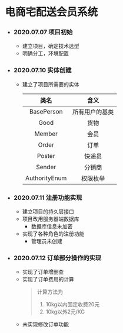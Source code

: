 # 电商宅配送会员系统

- ###  2020.07.07 项目初始
  - 建立项目，确定技术选型
  - 明确分工，环境配置
- ### 2020.07.10 实体创建
  - 建立了项目所需要的实体<br>
  
    | 类名 | 含义 |
    | :----: | :----: |
    | BasePerson | 所有用户的基类 |
    | Good | 货物 |
    | Member | 会员 |
    | Order | 订单 |
    | Poster | 快递员 |
    | Sender | 分销商 |
    | AuthorityEnum | 权限枚举 |
- ### 2020.07.11 注册功能实现 
   - 建立项目的持久层接口
   - 项目改用服务器端数据库
        - 数据库信息未加密
   - 实现了各种角色的注册功能
     - 管理员未创建
   
- ### 2020.07.12 订单部分操作的实现
    - 实现了订单增删查
    - 实现了订单费用的计算
        > 计算方法为  
        > 1. 10kg以内固定收费20元
        > 2. 10kg以外2元/KG
     - 未实现修改订单功能